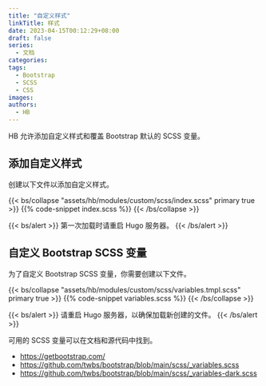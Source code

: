 ```yaml
---
title: "自定义样式"
linkTitle: 样式
date: 2023-04-15T00:12:29+08:00
draft: false
series:
  - 文档
categories:
tags:
  - Bootstrap
  - SCSS
  - CSS
images:
authors:
  - HB
---
```


HB 允许添加自定义样式和覆盖 Bootstrap 默认的 SCSS 变量。

<!--more-->

## 添加自定义样式

创建以下文件以添加自定义样式。

{{< bs/collapse "assets/hb/modules/custom/scss/index.scss" primary true >}}
{{% code-snippet index.scss %}}
{{< /bs/collapse >}}

{{< bs/alert >}}
第一次加载时请重启 Hugo 服务器。
{{< /bs/alert >}}

## 自定义 Bootstrap SCSS 变量

为了自定义 Bootstrap SCSS 变量，你需要创建以下文件。

{{< bs/collapse "assets/hb/modules/custom/scss/variables.tmpl.scss" primary true >}}
{{% code-snippet variables.scss %}}
{{< /bs/collapse >}}

{{< bs/alert >}}
请重启 Hugo 服务器，以确保加载新创建的文件。
{{< /bs/alert >}}

可用的 SCSS 变量可以在文档和源代码中找到。

- https://getbootstrap.com/
- https://github.com/twbs/bootstrap/blob/main/scss/_variables.scss
- https://github.com/twbs/bootstrap/blob/main/scss/_variables-dark.scss
